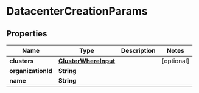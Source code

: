 

# DatacenterCreationParams


## Properties

Name | Type | Description | Notes
------------ | ------------- | ------------- | -------------
**clusters** | [**ClusterWhereInput**](ClusterWhereInput.md) |  |  [optional]
**organizationId** | **String** |  | 
**name** | **String** |  | 



